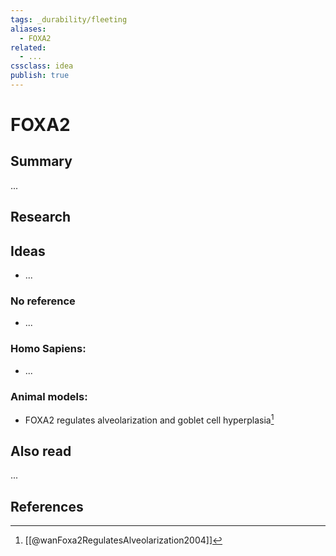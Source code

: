 ```yaml
---
tags: _durability/fleeting
aliases: 
  - FOXA2
related:
  - ...
cssclass: idea
publish: true
---
```

# FOXA2

## Summary
...

## Research
## Ideas
- ...

### No reference
- ...

### Homo Sapiens:
- ...

### Animal models:
- FOXA2 regulates alveolarization and goblet cell hyperplasia[^1]

## Also read
...





## References

[^1]: [[@wanFoxa2RegulatesAlveolarization2004]]